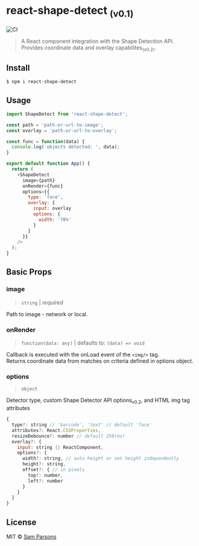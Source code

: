 # react-shape-detect <sub>(v0.1)</sub>
![CI](https://github.com/sam-parsons/react-shape-detect/workflows/Node.js%20CI/badge.svg)

> A React component integration with the Shape Detection API. Provides coordinate data and overlay capabilites<sub>(v0.2)</sub>.


## Install

```
$ npm i react-shape-detect
```


## Usage

```js
import ShapeDetect from 'react-shape-detect';

const path = 'path-or-url-to-image';
const overlay = 'path-or-url-to-overlay';

const func = function(data) {
  console.log('objects detected: ', data);
}

export default function App() {
  return (
    <ShapeDetect 
      image={path} 
      onRender={func} 
      options={{ 
        type: 'face', 
        overlay: { 
          input: overlay
          options: {
            width: '70%'
          }
        }
      }} 
    />
  );
}
```

## Basic Props

### image

> `string` | _required_

Path to image - network or local.

### onRender

> `function(data: any)` | defaults to: `(data) => void`

Callback is executed with the onLoad event of the `<img/>` tag. <br>
Returns coordinate data from matches on criteria defined in options object.

### options

> `object`

Detector type, custom Shape Detector API options<sub>v0.2</sub>, and HTML img tag attributes

```js
{
  type?: string // 'barcode', 'text' // default 'face'
  attributes?: React.CSSProperties,
  resizeDebounce?: number // default 250(ms)
  overlay?: {
    input: string || ReactComponent,
    options?: {
      width?: string, // auto height or set height independently
      height?: string,
      offset?: { // in pixels
        top?: number,
        left?: number
      }
    }
  }
}
```

## License

MIT © [Sam Parsons]()
